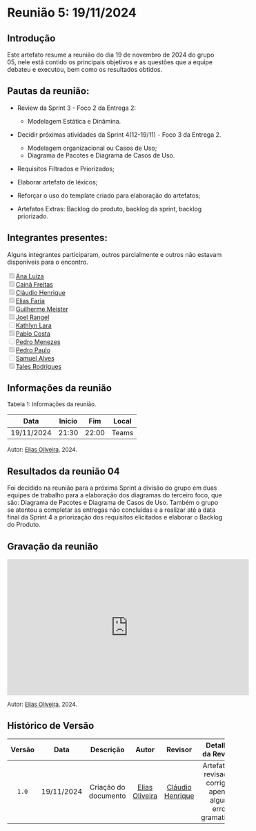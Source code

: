 
# Reunião 5: 19/11/2024

## Introdução

Este artefato resume a reunião do dia 19 de novembro de 2024 do grupo 05, nele está contido os principais objetivos e as questões que a equipe debateu e executou, bem como os resultados obtidos.


## Pautas da reunião:

- Review da Sprint 3 - Foco 2 da Entrega 2:
  - Modelagem Estática e Dinâmina.

- Decidir próximas atividades da Sprint 4(12-19/11) - Foco 3 da Entrega 2.
    - Modelagem organizacional ou Casos de Uso;
    - Diagrama de Pacotes e Diagrama de Casos de Uso.

- Requisitos Filtrados e Priorizados;

- Elaborar artefato de léxicos;

- Reforçar o uso do template criado para elaboração do artefatos;

- Artefatos Extras: Backlog do produto, backlog da sprint, backlog priorizado.

## Integrantes presentes:

Alguns integrantes participaram, outros parcialmente e outros não estavam disponíveis para o encontro.

<label><input type="checkbox" checked disabled>[Ana Luíza](https://github.com/analufernanndess)</label><br>
<label><input type="checkbox" checked disabled>[Cainã Freitas](https://github.com/freitasc)</label><br>
<label><input type="checkbox" checked disabled>[Cláudio Henrique](https://github.com/claudiohsc)</label><br>
<label><input type="checkbox" checked disabled>[Elias Faria](https://github.com/EliasOliver21)</label><br>
<label><input type="checkbox" checked disabled>[Guilherme Meister](https://github.com/gmeister18)</label><br>
<label><input type="checkbox" checked disabled>[Joel Rangel](https://github.com/JoelSRangel)</label><br>
<label><input type="checkbox" unchecked disabled>[Kathlyn Lara](https://github.com/klmurussi)</label><br>
<label><input type="checkbox" checked disabled>[Pablo Costa](https://github.com/pabloheika)</label><br>
<label><input type="checkbox" unchecked disabled>[Pedro Menezes](https://github.com/pedro-rodiguero)</label><br>
<label><input type="checkbox" checked disabled>[Pedro Paulo](https://github.com/pabloheika)</label><br>
<label><input type="checkbox" unchecked disabled>[Samuel Alves](https://github.com/samuelalvess)</label><br>
<label><input type="checkbox" checked disabled>[Tales Rodrigues](https://github.com/TalesRG)</label><br>



## Informações da reunião

<font size="2" >
<p> Tabela 1: Informações da reunião. </p>
</font>

| Data | Início | Fim | Local |
|:-:|:-:|:-:|:-:|
| 19/11/2024  | 21:30 | 22:00  | Teams |

<font size="2" >

<p> 

  Autor: [Elias Oliveira][EliasGH], 2024. 
</p>

</font>

## Resultados da reunião 04

Foi decidido na reunião para a próxima Sprint a divisão do grupo em duas equipes de trabalho para a elaboração dos diagramas do terceiro foco, que são: Diagrama de Pacotes e Diagrama de Casos de Uso. Também o grupo se atentou a completar as entregas não concluídas e a realizar até a data final da Sprint 4 a priorização dos requisitos elicitados e elaborar o Backlog  do Produto.


## Gravação da reunião

<div style= "max-width:450px">
<iframe width="560" height="315" src="https://www.youtube.com/embed/vsUlASCDfik" title="YouTube video player" frameborder="0" allow="accelerometer; autoplay; clipboard-write; encrypted-media; gyroscope; picture-in-picture; web-share" referrerpolicy="strict-origin-when-cross-origin" allowfullscreen></iframe>
</div>

<font size="2" >

<p> 

  Autor: [Elias Oliveira][EliasGH], 2024. 
</p>

</font>

## Histórico de Versão

| Versão | Data | Descrição | Autor | Revisor|Detalhes da Revisão|
|:-:|:-:|:-:|:-:|:-:|:--:|
|`1.0`| 19/11/2024 | Criação do documento| [Elias Oliveira][EliasGH] | [Cláudio Henrique][ClaudioGH] |Artefato foi revisado e corrigido apenas alguns erros gramaticais. |

[AnaGH]: https://github.com/analufernanndess
[CainaGH]: https://github.com/freitasc
[ClaudioGH]: https://github.com/claudiohsc
[EliasGH]: https://github.com/EliasOliver21
[GuilhermeGH]: https://github.com/gmeister18
[JoelGH]: https://github.com/JoelSRangel
[KathlynGH]: https://github.com/klmurussi
[PabloGH]: https://github.com/pabloheika
[PedroRGH]: https://github.com/pedro-rodiguero
[PedroPGH]: https://github.com/Pedrin0030
[SamuelGH]: https://github.com/samuelalvess
[TalesGH]: https://github.com/TalesRG

